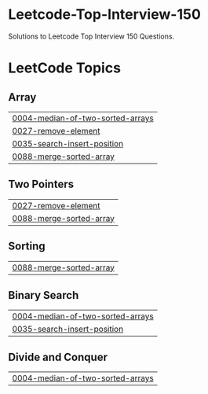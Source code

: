 # Leetcode-Top-Interview-150
Solutions to Leetcode Top Interview 150 Questions.

<!---LeetCode Topics Start-->
# LeetCode Topics
## Array
|  |
| ------- |
| [0004-median-of-two-sorted-arrays](https://github.com/YashvardhanBhawnani/Leetcode-Top-Interview-150/tree/master/0004-median-of-two-sorted-arrays) |
| [0027-remove-element](https://github.com/YashvardhanBhawnani/Leetcode-Top-Interview-150/tree/master/0027-remove-element) |
| [0035-search-insert-position](https://github.com/YashvardhanBhawnani/Leetcode-Top-Interview-150/tree/master/0035-search-insert-position) |
| [0088-merge-sorted-array](https://github.com/YashvardhanBhawnani/Leetcode-Top-Interview-150/tree/master/0088-merge-sorted-array) |
## Two Pointers
|  |
| ------- |
| [0027-remove-element](https://github.com/YashvardhanBhawnani/Leetcode-Top-Interview-150/tree/master/0027-remove-element) |
| [0088-merge-sorted-array](https://github.com/YashvardhanBhawnani/Leetcode-Top-Interview-150/tree/master/0088-merge-sorted-array) |
## Sorting
|  |
| ------- |
| [0088-merge-sorted-array](https://github.com/YashvardhanBhawnani/Leetcode-Top-Interview-150/tree/master/0088-merge-sorted-array) |
## Binary Search
|  |
| ------- |
| [0004-median-of-two-sorted-arrays](https://github.com/YashvardhanBhawnani/Leetcode-Top-Interview-150/tree/master/0004-median-of-two-sorted-arrays) |
| [0035-search-insert-position](https://github.com/YashvardhanBhawnani/Leetcode-Top-Interview-150/tree/master/0035-search-insert-position) |
## Divide and Conquer
|  |
| ------- |
| [0004-median-of-two-sorted-arrays](https://github.com/YashvardhanBhawnani/Leetcode-Top-Interview-150/tree/master/0004-median-of-two-sorted-arrays) |
<!---LeetCode Topics End-->